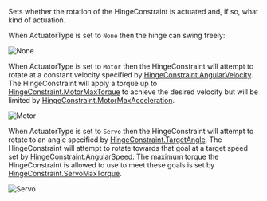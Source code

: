 Sets whether the rotation of the HingeConstraint is actuated and, if so, what kind of actuation.

When ActuatorType is set to `None` then the hinge can swing freely:

![None][1]

When ActuatorType is set to `Motor` then the HingeConstraint will attempt to rotate at a constant velocity specified by [HingeConstraint.AngularVelocity](https://developer.roblox.com/api-reference/property/HingeConstraint/AngularVelocity). The HingeConstraint will apply a torque up to [HingeConstraint.MotorMaxTorque](https://developer.roblox.com/api-reference/property/HingeConstraint/MotorMaxTorque) to achieve the desired velocity but will be limited by [HingeConstraint.MotorMaxAcceleration](https://developer.roblox.com/api-reference/property/HingeConstraint/MotorMaxAcceleration).

![Motor][2]

When ActuatorType is set to `Servo` then the HingeConstraint will attempt to rotate to an angle specified by [HingeConstraint.TargetAngle](https://developer.roblox.com/api-reference/property/HingeConstraint/TargetAngle). The HingeConstraint will attempt to rotate towards that goal at a target speed set by [HingeConstraint.AngularSpeed](https://developer.roblox.com/api-reference/property/HingeConstraint/AngularSpeed). The maximum torque the HingeConstraint is allowed to use to meet these goals is set by [HingeConstraint.ServoMaxTorque](https://developer.roblox.com/api-reference/property/HingeConstraint/ServoMaxTorque).

![Servo][3]

[1]: https://developer.roblox.com/assets/5b61fa9274c0756340c86538/HingeConstraintNone.gif

[2]: https://developer.roblox.com/assets/5b61faca74c0756340c8653e/HingeConstraintMotor.gif

[3]: https://developer.roblox.com/assets/5b61fafccf5f5e183db66827/HingeConstraintServo.gif